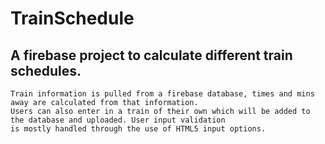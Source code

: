 # TrainSchedule
## A firebase project to calculate different train schedules.
    Train information is pulled from a firebase database, times and mins away are calculated from that information.
    Users can also enter in a train of their own which will be added to the database and uploaded. User input validation
    is mostly handled through the use of HTML5 input options. 
